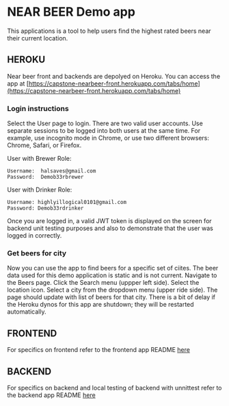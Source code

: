 # NEAR BEER Demo app  
This applications is a tool to help users find the highest rated beers near their current location.   

## HEROKU
Near beer front and backends are depolyed on Heroku.  You can access the app at [https://capstone-nearbeer-front.herokuapp.com/tabs/home](https://capstone-nearbeer-front.herokuapp.com/tabs/home)


### Login instructions

Select the User page to login.  There are two valid user accounts.  Use separate sessions to be logged into both users at the same time.  For example, use incognito mode in Chrome, or use two different browsers: Chrome, Safari, or Firefox.

User with Brewer Role:

```
Username:  halsaves@gmail.com
Password:  Demob33rbrewer
```
User with Drinker Role:

```
Username: highlyillogical0101@gmail.com
Password: Demob33rdrinker
```

Once you are logged in, a valid JWT token is displayed on the screen for backend unit testing purposes and also to demonstrate that the user was logged in correctly.

### Get beers for city
Now you can use the app to find beers for a specific set of ciites.  The beer data used for this demo application is static and is not current.  Navigate to the Beers page. Click the Search menu (uppper left side). Select the location icon. Select a city from the dropdown menu (upper ride side).  The page should update with list of beers for that city.  There is a bit of delay if the Heroku dynos for this app are shutdown; they will be restarted automatically.

## FRONTEND
For specifics on frontend refer to the frontend app README [here](frontend/README.md)

## BACKEND
For specifics on backend and local testing of backend with unnittest refer to the backend app README [here](backend/README.md)